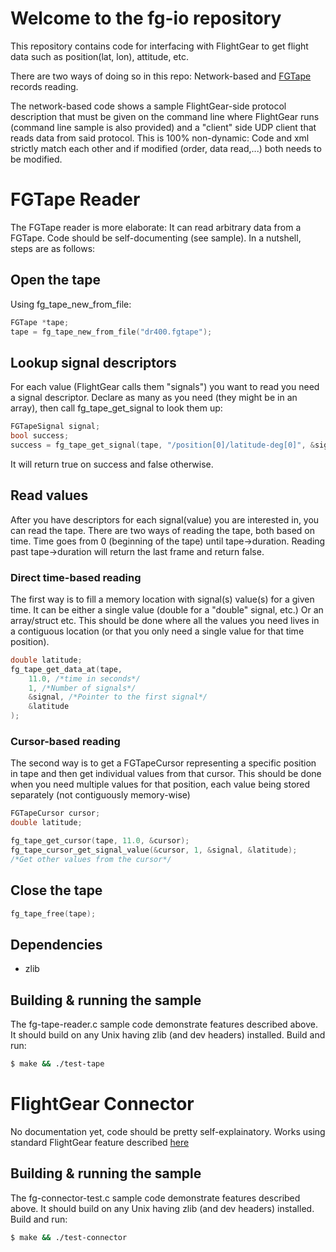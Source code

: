# Welcome to the fg-io repository

This repository contains code for interfacing with FlightGear to get
flight data such as position(lat, lon), attitude, etc.

There are two ways of doing so in this repo: Network-based and [FGTape](http://wiki.flightgear.org/Fgtape)
records reading.

The network-based code shows a sample FlightGear-side protocol description that
must be given on the command line where FlightGear runs (command line sample is
also provided) and a "client" side UDP client that reads data from said protocol.
This is 100% non-dynamic: Code and xml strictly match each other and if modified
(order, data read,...) both needs to be modified.

# FGTape Reader
The FGTape reader is more elaborate: It can read arbitrary data from a FGTape.
Code should be self-documenting (see sample). In a nutshell, steps are as follows:

## Open the tape
Using fg_tape_new_from_file:
```C
FGTape *tape;
tape = fg_tape_new_from_file("dr400.fgtape");
```
## Lookup signal descriptors
For each value (FlightGear calls them "signals") you want to read you need a
signal descriptor. Declare as many as you need (they might be in an array),
then call fg_tape_get_signal to look them up:
```C
FGTapeSignal signal;
bool success;
success = fg_tape_get_signal(tape, "/position[0]/latitude-deg[0]", &signal);
```
It will return true on success and false otherwise.

## Read values
After you have descriptors for each signal(value) you are interested in, you
can read the tape. There are two ways of reading the tape, both based on time.
Time goes from 0 (beginning of the tape) until tape->duration. Reading past
tape->duration will return the last frame and return false.

### Direct time-based reading
The first way is to fill a memory location with signal(s) value(s) for a given time.
It can be either a single value (double for a "double" signal, etc.) Or an
array/struct etc. This should be done where all the values you need lives in a
contiguous location (or that you only need a single value for that time position).
```C
double latitude;
fg_tape_get_data_at(tape,
    11.0, /*time in seconds*/
    1, /*Number of signals*/
    &signal, /*Pointer to the first signal*/
    &latitude
);
```

### Cursor-based reading
The second way is to get a FGTapeCursor representing a specific position in tape
and then get individual values from that cursor. This should be done when you
need multiple values for that position, each value being stored separately (not
contiguously memory-wise)
```C
FGTapeCursor cursor;
double latitude;

fg_tape_get_cursor(tape, 11.0, &cursor);
fg_tape_cursor_get_signal_value(&cursor, 1, &signal, &latitude);
/*Get other values from the cursor*/
```

## Close the tape
```C
fg_tape_free(tape);
```

## Dependencies

* zlib

## Building & running the sample

The fg-tape-reader.c sample code demonstrate features described above.
It should build on any Unix having zlib (and dev headers) installed.
Build and run:
```sh
$ make && ./test-tape
```

# FlightGear Connector

No documentation yet, code should be pretty self-explainatory. Works using
standard FlightGear feature described [here](http://wiki.flightgear.org/Generic_protocol)

## Building & running the sample

The fg-connector-test.c sample code demonstrate features described above.
It should build on any Unix having zlib (and dev headers) installed.
Build and run:
```sh
$ make && ./test-connector
```

